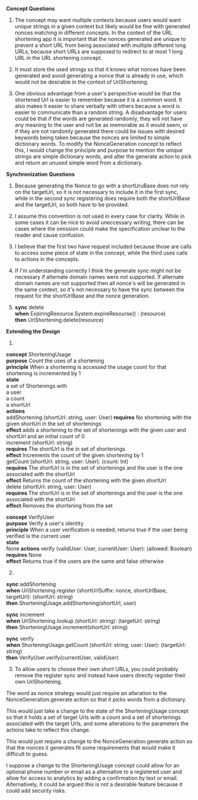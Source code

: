 **Concept Questions**

 1. The concept may want multiple contexts because users would want unique strings in a given context but likely would be fine with generated nonces matching in different concepts. In the context of the URL shortening app it is important that the nonces generated are unique to prevent a short URL from being associated with multiple different long URLs, because short URLs are supposed to redirect to at most 1 long URL in the URL shortening concept.  

 2. It must store the used strings so that it knows what nonces have been generated and avoid generating a nonce that is already in use, which would not be desirable in the context of UrlShortening.  

 3. One obvious advantage from a user's perspective would be that the shortened Url is easier to remember because it is a common word. It also makes it easier to share verbally with others because a word is easier to communicate than a random string. A disadvantage for users could be that if the words are generated randomly, they will not have any meaning to the user and not be as memorable as it would seem, or if they are not randomly generated there could be issues with desired keywords being taken because the nonces are limited to simple dictionary words. To modify the NonceGeneration concept to reflect this, I would change the principle and purpose to mention the unique strings are simple dictionary words, and alter the generate action to pick and return an unused simple word from a dictionary.  


**Synchronization Questions**

 1. Because generating the Nonce to go with a shortUruBase does not rely on the targetUrl, so it is not necessary to include it in the first sync, while in the second sync registering does require both the shortUrlBase and the targetUrl, so both have to be provided.  

 2. I assume this convention is not used in every case for clarity. While in some cases it can be nice to avoid uneccessary writing, there can be cases where the omission could make the specification unclear to the reader and cause confusion.  

 3. I believe that the first two have request included because those are calls to access some piece of state in the concept, while the third uses calls to actions in the concepts.  

 4. If I'm understanding correctly I think the generate sync might not be necessary if alternate domain names were not supported. If alternate domain names are not supported then all nonce's will be generated in the same context, so it's not necessary to have the sync between the request for the shortUrlBase and the nonce generation.  

 5. **sync** delete  
 **when** ExpiringResource.System.expireResourse() : (resource)  
 **then** UrlShortening.delete(resource)


 **Extending the Design**

 1. 
 **concept** ShorteningUsage  
 **purpose** Count the uses of a shortening  
 **principle** When a shortening is accessed the usage count for that shortening is incremented by 1  
 **state**  
a set of Shortenings with  
 a user  
 a count  
 a shortUrl  
**actions**  
addShortening (shortUrl: string, user: User)
**requires** No shortening with the given shortUrl in the set of shortenings  
**effect** adds a shortening to the set of shortenings with the given user and shortUrl and an initial count of 0  
increment (shortUrl: string)  
**requires** The shortUrl is the in set of shortenings  
**effect** Increments the count of the given shortening by 1  
getCount (shortUrl: string, user: User): (count: Int)  
**requires** The shortUrl is in the set of shortenings and the user is the one associated with the shortUrl  
**effect** Returns the count of the shortening with the given shortUrl  
delete (shortUrl: string, user: User)  
**requires** The shortUrl is in the set of shortenings and the user is the one associated with the shortUrl  
**effect** Removes the shortening from the set  

 **concept** VerifyUser  
 **purpose** Verify a user's identity  
 **principle** When a user verification is needed, returns true if the user being verified is the current user  
 **state**  
 None
 **actions**
 verify (validUser: User, currentUser: User): (allowed: Boolean)
 **requires** None  
 **effect** Returns true if the users are the same and false otherwise
  
2. 
**sync** addShortening  
**when** UrlShortening.register (shortUrlSuffix: nonce, shortUrlBase, targetUrl): (shortUrl: string)  
**then** ShorteningUsage.addShortening(shortUrl, user)  

**sync** increment  
**when** UrlShortening.lookup (shortUrl: string): (targetUrl: string)  
**then** ShorteningUsage.increment(shortUrl: string)  

**sync** verify  
**when** ShorteningUsage.getCount (shortUrl: string, user: User): (targetUrl: string)  
**then** VerifyUser.verify(currentUser, validUser)  

3. To allow users to choose their own short URLs, you could probably remove the register sync and instead have users directly register their own UrlShortening.  

The word as nonce strategy would just require an alteration to the NonceGeneration.generate action so that it picks words from a dictionary.  

This would just take a change to the state of the ShorteningUsage concept so that it holds a set of target Urls with a count and a set of shortenings associated with the target Urls, and some alterations to the parameters the actions take to reflect this change.  

This would just require a change to the NonceGeneration.generate action so that the nonces it generates fit some requirements that would make it difficult to guess.  

I suppose a change to the ShorteningUsage concept could allow for an optional phone number or email as a alternative to a registered user and allow for access to analytics by adding a confirmation by text or email. Alternatively, it could be argued this is not a desirable feature because it could add security risks.